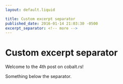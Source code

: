 ```yaml
---
layout: default.liquid

title: Custom excerpt separator
published_date: 2016-01-14 21:03:30 -0500
excerpt_separator: <!-- more -->
---
```


# Custom excerpt separator

Welcome to the 4th post on cobalt.rs!
<!-- more -->

Something below the separator.

